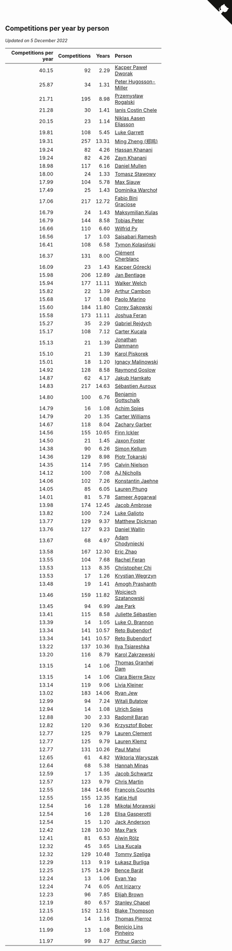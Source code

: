 ## Competitions per year by person

*Updated on  5 December 2022*

| Competitions per year | Competitions | Years | Person |
| ---: | ---: | ---: | :--- |
| 40.15 | 92 | 2.29 | [Kacper Paweł Dworak](https://www.worldcubeassociation.org/persons/2020DWOR01) |
| 25.87 | 34 | 1.31 | [Peter Hugosson-Miller](https://www.worldcubeassociation.org/persons/2021HUGO01) |
| 21.71 | 195 | 8.98 | [Przemysław Rogalski](https://www.worldcubeassociation.org/persons/2013ROGA02) |
| 21.28 | 30 | 1.41 | [Ianis Costin Chele](https://www.worldcubeassociation.org/persons/2021CHEL01) |
| 20.15 | 23 | 1.14 | [Niklas Aasen Eliasson](https://www.worldcubeassociation.org/persons/2021ELIA01) |
| 19.81 | 108 | 5.45 | [Luke Garrett](https://www.worldcubeassociation.org/persons/2017GARR05) |
| 19.31 | 257 | 13.31 | [Ming Zheng (郑鸣)](https://www.worldcubeassociation.org/persons/2009ZHEN11) |
| 19.24 | 82 | 4.26 | [Hassan Khanani](https://www.worldcubeassociation.org/persons/2018KHAN26) |
| 19.24 | 82 | 4.26 | [Zayn Khanani](https://www.worldcubeassociation.org/persons/2018KHAN28) |
| 18.98 | 117 | 6.16 | [Daniel Mullen](https://www.worldcubeassociation.org/persons/2016MULL04) |
| 18.00 | 24 | 1.33 | [Tomasz Stawowy](https://www.worldcubeassociation.org/persons/2021STAW01) |
| 17.99 | 104 | 5.78 | [Max Siauw](https://www.worldcubeassociation.org/persons/2017SIAU02) |
| 17.49 | 25 | 1.43 | [Dominika Warchoł](https://www.worldcubeassociation.org/persons/2021WARC01) |
| 17.06 | 217 | 12.72 | [Fabio Bini Graciose](https://www.worldcubeassociation.org/persons/2010GRAC02) |
| 16.79 | 24 | 1.43 | [Maksymilian Kulas](https://www.worldcubeassociation.org/persons/2021KULA02) |
| 16.79 | 144 | 8.58 | [Tobias Peter](https://www.worldcubeassociation.org/persons/2014PETE03) |
| 16.66 | 110 | 6.60 | [Wilfrid Py](https://www.worldcubeassociation.org/persons/2016PYWI01) |
| 16.56 | 17 | 1.03 | [Saisabari Ramesh](https://www.worldcubeassociation.org/persons/2021RAME01) |
| 16.41 | 108 | 6.58 | [Tymon Kolasiński](https://www.worldcubeassociation.org/persons/2016KOLA02) |
| 16.37 | 131 | 8.00 | [Clément Cherblanc](https://www.worldcubeassociation.org/persons/2014CHER05) |
| 16.09 | 23 | 1.43 | [Kacper Górecki](https://www.worldcubeassociation.org/persons/2021GORE01) |
| 15.98 | 206 | 12.89 | [Jan Bentlage](https://www.worldcubeassociation.org/persons/2010BENT01) |
| 15.94 | 177 | 11.11 | [Walker Welch](https://www.worldcubeassociation.org/persons/2011WELC01) |
| 15.82 | 22 | 1.39 | [Arthur Cambon](https://www.worldcubeassociation.org/persons/2021CAMB01) |
| 15.68 | 17 | 1.08 | [Paolo Marino](https://www.worldcubeassociation.org/persons/2021MARI04) |
| 15.60 | 184 | 11.80 | [Corey Sakowski](https://www.worldcubeassociation.org/persons/2011SAKO01) |
| 15.58 | 173 | 11.11 | [Joshua Feran](https://www.worldcubeassociation.org/persons/2011FERA01) |
| 15.27 | 35 | 2.29 | [Gabriel Rejdych](https://www.worldcubeassociation.org/persons/2020REJD01) |
| 15.17 | 108 | 7.12 | [Carter Kucala](https://www.worldcubeassociation.org/persons/2015KUCA01) |
| 15.13 | 21 | 1.39 | [Jonathan Dammann](https://www.worldcubeassociation.org/persons/2021DAMM01) |
| 15.10 | 21 | 1.39 | [Karol Piskorek](https://www.worldcubeassociation.org/persons/2021PISK01) |
| 15.01 | 18 | 1.20 | [Ignacy Malinowski](https://www.worldcubeassociation.org/persons/2021MALI02) |
| 14.92 | 128 | 8.58 | [Raymond Goslow](https://www.worldcubeassociation.org/persons/2014GOSL01) |
| 14.87 | 62 | 4.17 | [Jakub Hamkało](https://www.worldcubeassociation.org/persons/2018HAMK01) |
| 14.83 | 217 | 14.63 | [Sébastien Auroux](https://www.worldcubeassociation.org/persons/2008AURO01) |
| 14.80 | 100 | 6.76 | [Benjamin Gottschalk](https://www.worldcubeassociation.org/persons/2016GOTT01) |
| 14.79 | 16 | 1.08 | [Achim Spies](https://www.worldcubeassociation.org/persons/2021SPIE01) |
| 14.79 | 20 | 1.35 | [Carter Williams](https://www.worldcubeassociation.org/persons/2021WILL06) |
| 14.67 | 118 | 8.04 | [Zachary Garber](https://www.worldcubeassociation.org/persons/2014GARB01) |
| 14.56 | 155 | 10.65 | [Finn Ickler](https://www.worldcubeassociation.org/persons/2012ICKL01) |
| 14.50 | 21 | 1.45 | [Jaxon Foster](https://www.worldcubeassociation.org/persons/2021FOST01) |
| 14.38 | 90 | 6.26 | [Simon Kellum](https://www.worldcubeassociation.org/persons/2016KELL12) |
| 14.36 | 129 | 8.98 | [Piotr Tokarski](https://www.worldcubeassociation.org/persons/2013TOKA01) |
| 14.35 | 114 | 7.95 | [Calvin Nielson](https://www.worldcubeassociation.org/persons/2014NIEL03) |
| 14.12 | 100 | 7.08 | [AJ Nicholls](https://www.worldcubeassociation.org/persons/2015NICH04) |
| 14.06 | 102 | 7.26 | [Konstantin Jaehne](https://www.worldcubeassociation.org/persons/2015JAEH01) |
| 14.05 | 85 | 6.05 | [Lauren Phung](https://www.worldcubeassociation.org/persons/2016PHUN02) |
| 14.01 | 81 | 5.78 | [Sameer Aggarwal](https://www.worldcubeassociation.org/persons/2017AGGA01) |
| 13.98 | 174 | 12.45 | [Jacob Ambrose](https://www.worldcubeassociation.org/persons/2010AMBR01) |
| 13.82 | 100 | 7.24 | [Luke Galioto](https://www.worldcubeassociation.org/persons/2015GALI02) |
| 13.77 | 129 | 9.37 | [Matthew Dickman](https://www.worldcubeassociation.org/persons/2013DICK01) |
| 13.76 | 127 | 9.23 | [Daniel Wallin](https://www.worldcubeassociation.org/persons/2013WALL03) |
| 13.67 | 68 | 4.97 | [Adam Chodyniecki](https://www.worldcubeassociation.org/persons/2017CHOD02) |
| 13.58 | 167 | 12.30 | [Eric Zhao](https://www.worldcubeassociation.org/persons/2010ZHAO19) |
| 13.55 | 104 | 7.68 | [Rachel Feran](https://www.worldcubeassociation.org/persons/2015FERA01) |
| 13.53 | 113 | 8.35 | [Christopher Chi](https://www.worldcubeassociation.org/persons/2014CHIC01) |
| 13.53 | 17 | 1.26 | [Krystian Węgrzyn](https://www.worldcubeassociation.org/persons/2021WEGR01) |
| 13.48 | 19 | 1.41 | [Amogh Prashanth](https://www.worldcubeassociation.org/persons/2021PRAS01) |
| 13.46 | 159 | 11.82 | [Wojciech Szatanowski](https://www.worldcubeassociation.org/persons/2011SZAT01) |
| 13.45 | 94 | 6.99 | [Jae Park](https://www.worldcubeassociation.org/persons/2015PARK24) |
| 13.41 | 115 | 8.58 | [Juliette Sébastien](https://www.worldcubeassociation.org/persons/2014SEBA01) |
| 13.39 | 14 | 1.05 | [Luke O. Brannon](https://www.worldcubeassociation.org/persons/2021BRAN02) |
| 13.34 | 141 | 10.57 | [Reto Bubendorf](https://www.worldcubeassociation.org/persons/2012BUBE01) |
| 13.34 | 141 | 10.57 | [Reto Bubendorf](https://www.worldcubeassociation.org/persons/2012BUBE01) |
| 13.22 | 137 | 10.36 | [Ilya Tsiareshka](https://www.worldcubeassociation.org/persons/2012TERE01) |
| 13.20 | 116 | 8.79 | [Karol Zakrzewski](https://www.worldcubeassociation.org/persons/2014ZAKR01) |
| 13.15 | 14 | 1.06 | [Thomas Granhøj Dam](https://www.worldcubeassociation.org/persons/2021DAMT01) |
| 13.15 | 14 | 1.06 | [Clara Bjerre Skov](https://www.worldcubeassociation.org/persons/2021SKOV01) |
| 13.14 | 119 | 9.06 | [Livia Kleiner](https://www.worldcubeassociation.org/persons/2013KLEI03) |
| 13.02 | 183 | 14.06 | [Ryan Jew](https://www.worldcubeassociation.org/persons/2008JEWR01) |
| 12.99 | 94 | 7.24 | [Witali Bułatow](https://www.worldcubeassociation.org/persons/2015BUAT01) |
| 12.94 | 14 | 1.08 | [Ulrich Spies](https://www.worldcubeassociation.org/persons/2021SPIE02) |
| 12.88 | 30 | 2.33 | [Radomił Baran](https://www.worldcubeassociation.org/persons/2020BARA02) |
| 12.82 | 120 | 9.36 | [Krzysztof Bober](https://www.worldcubeassociation.org/persons/2013BOBE01) |
| 12.77 | 125 | 9.79 | [Lauren Clement](https://www.worldcubeassociation.org/persons/2013KLEM01) |
| 12.77 | 125 | 9.79 | [Lauren Klemz](https://www.worldcubeassociation.org/persons/2013KLEM01) |
| 12.77 | 131 | 10.26 | [Paul Mahvi](https://www.worldcubeassociation.org/persons/2012MAHV01) |
| 12.65 | 61 | 4.82 | [Wiktoria Waryszak](https://www.worldcubeassociation.org/persons/2018WARY01) |
| 12.64 | 68 | 5.38 | [Hannah Minas](https://www.worldcubeassociation.org/persons/2017MINA04) |
| 12.59 | 17 | 1.35 | [Jacob Schwartz](https://www.worldcubeassociation.org/persons/2021SCHW01) |
| 12.57 | 123 | 9.79 | [Chris Martin](https://www.worldcubeassociation.org/persons/2013MART03) |
| 12.55 | 184 | 14.66 | [François Courtès](https://www.worldcubeassociation.org/persons/2008COUR01) |
| 12.55 | 155 | 12.35 | [Katie Hull](https://www.worldcubeassociation.org/persons/2010HULL01) |
| 12.54 | 16 | 1.28 | [Mikołaj Morawski](https://www.worldcubeassociation.org/persons/2021MORA01) |
| 12.54 | 16 | 1.28 | [Elisa Gasperotti](https://www.worldcubeassociation.org/persons/2021GASP01) |
| 12.54 | 15 | 1.20 | [Jack Anderson](https://www.worldcubeassociation.org/persons/2021ANDE05) |
| 12.42 | 128 | 10.30 | [Max Park](https://www.worldcubeassociation.org/persons/2012PARK03) |
| 12.41 | 81 | 6.53 | [Alwin Rölz](https://www.worldcubeassociation.org/persons/2016ROLZ01) |
| 12.32 | 45 | 3.65 | [Lisa Kucala](https://www.worldcubeassociation.org/persons/2019KUCA01) |
| 12.32 | 129 | 10.48 | [Tommy Szeliga](https://www.worldcubeassociation.org/persons/2012SZEL01) |
| 12.29 | 113 | 9.19 | [Łukasz Burliga](https://www.worldcubeassociation.org/persons/2013BURL01) |
| 12.25 | 175 | 14.29 | [Bence Barát](https://www.worldcubeassociation.org/persons/2008BARA01) |
| 12.24 | 13 | 1.06 | [Evan Yao](https://www.worldcubeassociation.org/persons/2021YAOE02) |
| 12.24 | 74 | 6.05 | [Ant Irizarry](https://www.worldcubeassociation.org/persons/2016IRIZ02) |
| 12.23 | 96 | 7.85 | [Elijah Brown](https://www.worldcubeassociation.org/persons/2015BROW03) |
| 12.19 | 80 | 6.57 | [Stanley Chapel](https://www.worldcubeassociation.org/persons/2016CHAP04) |
| 12.15 | 152 | 12.51 | [Blake Thompson](https://www.worldcubeassociation.org/persons/2010THOM03) |
| 12.06 | 14 | 1.16 | [Thomas Pierroz](https://www.worldcubeassociation.org/persons/2021PIER01) |
| 11.99 | 13 | 1.08 | [Benicio Lins Pinheiro](https://www.worldcubeassociation.org/persons/2021PINH01) |
| 11.97 | 99 | 8.27 | [Arthur Garcin](https://www.worldcubeassociation.org/persons/2014GARC27) |


<a href="https://github.com/JustinTimeCuber/wca_statistics" class="github-corner" aria-label="View source on Github"><svg width="80" height="80" viewBox="0 0 250 250" style="fill:#151513; color:#fff; position: absolute; top: 0; border: 0; right: 0;" aria-hidden="true"><path d="M0,0 L115,115 L130,115 L142,142 L250,250 L250,0 Z"></path><path d="M128.3,109.0 C113.8,99.7 119.0,89.6 119.0,89.6 C122.0,82.7 120.5,78.6 120.5,78.6 C119.2,72.0 123.4,76.3 123.4,76.3 C127.3,80.9 125.5,87.3 125.5,87.3 C122.9,97.6 130.6,101.9 134.4,103.2" fill="currentColor" style="transform-origin: 130px 106px;" class="octo-arm"></path><path d="M115.0,115.0 C114.9,115.1 118.7,116.5 119.8,115.4 L133.7,101.6 C136.9,99.2 139.9,98.4 142.2,98.6 C133.8,88.0 127.5,74.4 143.8,58.0 C148.5,53.4 154.0,51.2 159.7,51.0 C160.3,49.4 163.2,43.6 171.4,40.1 C171.4,40.1 176.1,42.5 178.8,56.2 C183.1,58.6 187.2,61.8 190.9,65.4 C194.5,69.0 197.7,73.2 200.1,77.6 C213.8,80.2 216.3,84.9 216.3,84.9 C212.7,93.1 206.9,96.0 205.4,96.6 C205.1,102.4 203.0,107.8 198.3,112.5 C181.9,128.9 168.3,122.5 157.7,114.1 C157.9,116.9 156.7,120.9 152.7,124.9 L141.0,136.5 C139.8,137.7 141.6,141.9 141.8,141.8 Z" fill="currentColor" class="octo-body"></path></svg></a><style>.github-corner:hover .octo-arm{animation:octocat-wave 560ms ease-in-out}@keyframes octocat-wave{0%,100%{transform:rotate(0)}20%,60%{transform:rotate(-25deg)}40%,80%{transform:rotate(10deg)}}@media (max-width:500px){.github-corner:hover .octo-arm{animation:none}.github-corner .octo-arm{animation:octocat-wave 560ms ease-in-out}}</style>
